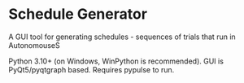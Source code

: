 # Schedule Generator

A GUI tool for generating schedules - sequences of trials that run in AutonomouseS

Python 3.10+ (on Windows, WinPython is recommended). GUI is PyQt5/pyqtgraph based. Requires pypulse to run.
